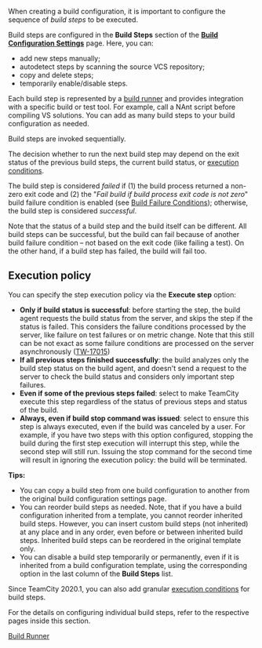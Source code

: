 [//]: # (title: Configuring Build Steps)
[//]: # (auxiliary-id: Configuring Build Steps)

When creating a build configuration, it is important to configure the sequence of _build steps_ to be executed.

Build steps are configured in the __Build Steps__ section of the [__Build Configuration Settings__](creating-and-editing-build-configurations.md) page. Here, you can:
* add new steps manually;
* autodetect steps by scanning the source VCS repository;
* copy and delete steps;
* temporarily enable/disable steps.

Each build step is represented by a [build runner](build-runner.md) and provides integration with a specific build or test tool. For example, call a NAnt script before compiling VS solutions. You can add as many build steps to your build configuration as needed.

Build steps are invoked sequentially.

The decision whether to run the next build step may depend on the exit status of the previous build steps, the current build status, or [execution conditions](build-step-conditions.md).

The build step is considered _failed_ if (1) the build process returned a non-zero exit code and (2) the "_Fail build if build process exit code is not zero_" build failure condition is enabled (see [Build Failure Conditions](build-failure-conditions.md)); otherwise, the build step is considered _successful_.

Note that the status of a build step and the build itself can be different. All build steps can be successful, but the build can fail because of another build failure condition – not based on the exit code (like failing a test). On the other hand, if a build step has failed, the build will fail too.

## Execution policy

You can specify the step execution policy via the __Execute step__ option:
* __Only if build status is successful__: before starting the step, the build agent requests the build status from the server, and skips the step if the status is failed. This considers the failure conditions processed by the server, like failure on test failures or on metric change. Note that this still can be not exact as some failure conditions are processed on the server asynchronously ([TW-17015](https://youtrack.jetbrains.com/issue/TW-17015))
* __If all previous steps finished successfully__: the build analyzes only the build step status on the build agent, and doesn't send a request to the server to check the build status and considers only important step failures.
* __Even if some of the previous steps failed__: select to make TeamCity execute this step regardless of the status of previous steps and status of the build.
* __Always, even if build stop command was issued__: select to ensure this step is always executed, even if the build was canceled by a user. For example, if you have two steps with this option configured, stopping the build during the first step execution will interrupt this step, while the second step will still run. Issuing the stop command for the second time will result in ignoring the execution policy: the build will be terminated.

<tip>

__Tips:__

* You can copy a build step from one build configuration to another from the original build configuration settings page.
* You can reorder build steps as needed. Note, that if you have a build configuration inherited from a template, you cannot reorder inherited build steps. However, you can insert custom build steps (not inherited) at any place and in any order, even before or between inherited build steps. Inherited build steps can be reordered in the original template only.
* You can disable a build step temporarily or permanently, even if it is inherited from a build configuration template, using the corresponding option in the last column of the __Build Steps__ list.

</tip>

<anchor name="execution-conditions"/>

Since TeamCity 2020.1, you can also add granular [execution conditions](build-step-conditions.md) for build steps.

For the details on configuring individual build steps, refer to the respective pages inside this section.

 <seealso>
        <category ref="concepts">
            <a href="build-runner.md">Build Runner</a>
        </category>
</seealso>